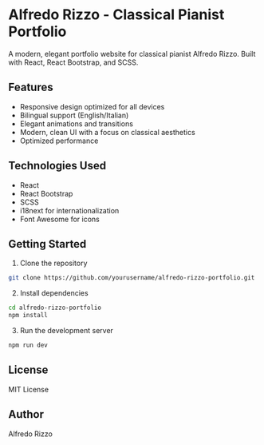 # Alfredo Rizzo - Classical Pianist Portfolio

A modern, elegant portfolio website for classical pianist Alfredo Rizzo. Built with React, React Bootstrap, and SCSS.

## Features

- Responsive design optimized for all devices
- Bilingual support (English/Italian)
- Elegant animations and transitions
- Modern, clean UI with a focus on classical aesthetics
- Optimized performance

## Technologies Used

- React
- React Bootstrap
- SCSS
- i18next for internationalization
- Font Awesome for icons

## Getting Started

1. Clone the repository
```bash
git clone https://github.com/yourusername/alfredo-rizzo-portfolio.git
```

2. Install dependencies
```bash
cd alfredo-rizzo-portfolio
npm install
```

3. Run the development server
```bash
npm run dev
```

## License

MIT License

## Author

Alfredo Rizzo
